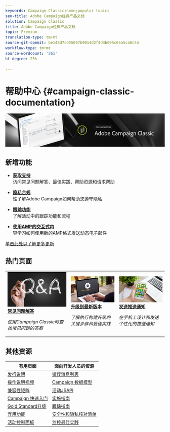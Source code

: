 ```yaml
---
keywords: Campaign Classic;home;popular topics
seo-title: Adobe Campaign经典产品文档
solution: Campaign Classic
title: Adobe Campaign经典产品文档
topic: Premium
translation-type: tm+mt
source-git-commit: be148d7cd55097b9014d2f4d3b095c65a5ca8c54
workflow-type: tm+mt
source-wordcount: '261'
ht-degree: 25%

---
```



# 帮助中心 {#campaign-classic-documentation}

![](platform/using/assets/do-not-localize/banner_acc_doc.jpg)

## 新增功能

* **[获取支持](https://helpx.adobe.com/campaign/kb/ac-support.html)**<br/>&#x200B;访问常见问题解答、最佳实践、帮助资源和请求帮助

* **[隐私合规](https://helpx.adobe.com/campaign/kb/campaign-privacy.html)**<br/>&#x200B;性了解Adobe Campaign如何帮助您遵守隐私

* **[跟踪功能](https://helpx.adobe.com/campaign/kb/acc-tracking.html)**<br/>&#x200B;了解活动中的跟踪功能和流程

* **[使用AMP的交互式内](delivery/using/defining-interactive-content.md)**<br/>容学习如何使用新的AMP格式发送动态电子邮件

[单击此处以了解更多更新](/help/rn/using/documentation-updates.md)

## 热门页面

<table>
<tr>
  <td>
    <a href="platform/using/common-questions.md">
      <img alt="常见问题解答" src="platform/using/assets/FAQ.png"/>
    </a>
    <div>
      <a href="platform/using/common-questions.md">
    <strong>常见问题解答</strong>
    </a>
    </div>
    <p>
    <em>使用Campaign Classic时查找常见问题的答案</em>
    <p>
  </td>
   <td>
    <a href="https://docs.campaign.adobe.com/doc/AC/getting_started/EN/buildUpgrade.html">
      <img alt="构建升级" src="platform/using/assets/upgrade.png" />
    </a>
    <div>
      <a href="https://docs.campaign.adobe.com/doc/AC/getting_started/EN/buildUpgrade.html">
    <strong>升级到最新版本</strong>
    </a>
    </div>
    <p>
    <em>了解执行构建升级的关键步骤和最佳实践</em>
    <p>
  </td>
  <td>
    <a href="delivery/using/creating-notifications.md">
       <img alt="推送通知" src="platform/using/assets/push.png" />
    </a>
    <div>
       <a href="delivery/using/creating-notifications.md">
    <strong>发送推送通知</strong>
    </a>
    </div>
    <p>
    <em>在手机上设计和发送个性化的推送通知</em>
    <p>
  </td>
</tr>
</table>

## 其他资源

| 有用页面 | 面向开发人员的资源 |
|---|---|
| [发行说明](/help/rn/using/latest-release.md) | [错误消息列表](https://docs.adobe.com/content/help/en/campaign-classic/technicalresources/error_messages/error_codes.html) |
| [操作说明视频](https://docs.adobe.com/content/help/en/campaign-learn/campaign-classic-tutorials/overview.html) | [Campaign 数据模型](configuration/using/about-data-model.md) |
| [兼容性矩阵](https://helpx.adobe.com/campaign/kb/compatibility-matrix.html) | [活动JSAPI](https://docs.adobe.com/content/help/en/campaign-classic/technicalresources/api/p-1.html) |
| [Campaign 快速入门](platform/using/about-adobe-campaign-classic.md) | [实施指南](https://helpx.adobe.com/campaign/kb/acc-implementation.html) |
| [Gold Standard升级](https://helpx.adobe.com/campaign/kb/gold-standard.html) | [跟踪指南](https://helpx.adobe.com/campaign/kb/acc-tracking.html) |
| [弃用功能](https://helpx.adobe.com/campaign/kb/deprecated-and-removed-features.html) | [安全性和隐私核对清单](https://helpx.adobe.com/campaign/kb/acc-security.html) |
| [活动控制面板](https://docs.adobe.com/content/help/zh-Hans/control-panel/using/control-panel-home.html) | [监控最佳实践](https://helpx.adobe.com/campaign/kb/acc-maintenance.html) |
